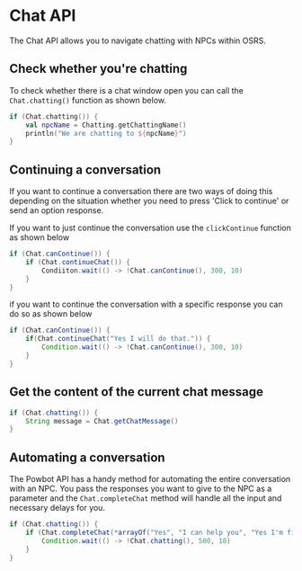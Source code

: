 # Chat API
The Chat API allows you to navigate chatting with NPCs within OSRS.

## Check whether you're chatting
To check whether there is a chat window open you can call the `Chat.chatting()` function as shown below.

```kotlin
if (Chat.chatting()) {
    val npcName = Chatting.getChattingName()
    println("We are chatting to ${npcName}")
}
```

## Continuing a conversation
If you want to continue a conversation there are two ways of doing this depending on the situation whether you need to press 'Click to continue' or send an option response.

If you want to just continue the conversation use the `clickContinue` function as shown below

```java
if (Chat.canContinue()) {
    if (Chat.continueChat()) {
        Condiiton.wait(() -> !Chat.canContinue(), 300, 10)
    }
}
```

if you want to continue the conversation with a specific response you can do so as shown below

```java
if (Chat.canContinue()) {
    if(Chat.continueChat("Yes I will do that.")) {
        Condition.wait(() -> !Chat.canContinue(), 300, 10)
    }
}
```

## Get the content of the current chat message
```java
if (Chat.chatting()) {
    String message = Chat.getChatMessage()
}
```

## Automating a conversation
The Powbot API has a handy method for automating the entire conversation with an NPC. You pass the responses you want to give to the NPC as a parameter and the `Chat.completeChat` method will handle all the input and necessary delays for you.

```java
if (Chat.chatting()) {
    if (Chat.completeChat(*arrayOf("Yes", "I can help you", "Yes I'm fiunished talking"))) {
        Condition.wait(() -> !Chat.chatting(), 500, 10)
    }
}
```


